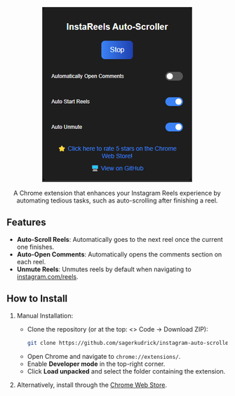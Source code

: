 <p align="center">
  <img src="https://github.com/sagerkudrick/Instagram-Auto-Scroller/blob/main/imgs/program.png" alt="Sublime's custom image"/>
</p>

<p align="center">
A Chrome extension that enhances your Instagram Reels experience by automating tedious tasks, such as auto-scrolling after finishing a reel.
</p>

## Features
- **Auto-Scroll Reels**: Automatically goes to the next reel once the current one finishes.
- **Auto-Open Comments**: Automatically opens the comments section on each reel.
- **Unmute Reels**: Unmutes reels by default when navigating to [instagram.com/reels](https://instagram.com/reels).

## How to Install
1. Manual Installation:
   - Clone the repository (or at the top: <> Code -> Download ZIP):
     ```bash
     git clone https://github.com/sagerkudrick/instagram-auto-scroller.git
     ```
   - Open Chrome and navigate to `chrome://extensions/`.
   - Enable **Developer mode** in the top-right corner.
   - Click **Load unpacked** and select the folder containing the extension.

2. Alternatively, install through the [Chrome Web Store](https://chromewebstore.google.com/detail/instagram-auto-scroller/ehaacfaljfmafkhgcoddfcdofdigpnhg).
